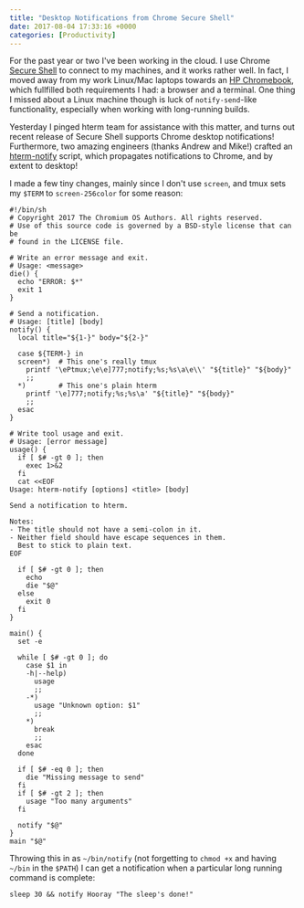```yaml
---
title: "Desktop Notifications from Chrome Secure Shell"
date: 2017-08-04 17:33:16 +0000
categories: [Productivity]
---
```


For the past year or two I've been working in the cloud. I use Chrome [Secure Shell][1] to connect to my machines, and it works rather well. In fact, I moved away from my work Linux/Mac laptops towards an [HP Chromebook][2], which fullfilled both requirements I had: a browser and a terminal. One thing I missed about a Linux machine though is luck of `notify-send`-like functionality, especially when working with long-running builds.

Yesterday I pinged hterm team for assistance with this matter, and turns out recent release of Secure Shell supports Chrome desktop notifications! Furthermore, two amazing engineers (thanks Andrew and Mike!) crafted an [hterm-notify][3] script, which propagates notifications to Chrome, and by extent to desktop!

I made a few tiny changes, mainly since I don't use `screen`, and tmux sets my `$TERM` to `screen-256color` for some reason:

    #!/bin/sh
    # Copyright 2017 The Chromium OS Authors. All rights reserved.
    # Use of this source code is governed by a BSD-style license that can be
    # found in the LICENSE file.

    # Write an error message and exit.
    # Usage: <message>
    die() {
      echo "ERROR: $*"
      exit 1
    }

    # Send a notification.
    # Usage: [title] [body]
    notify() {
      local title="${1-}" body="${2-}"

      case ${TERM-} in
      screen*)  # This one's really tmux
        printf '\ePtmux;\e\e]777;notify;%s;%s\a\e\\' "${title}" "${body}"
        ;;
      *)        # This one's plain hterm
        printf '\e]777;notify;%s;%s\a' "${title}" "${body}"
        ;;
      esac
    }

    # Write tool usage and exit.
    # Usage: [error message]
    usage() {
      if [ $# -gt 0 ]; then
        exec 1>&2
      fi
      cat <<EOF
    Usage: hterm-notify [options] <title> [body]

    Send a notification to hterm.

    Notes:
    - The title should not have a semi-colon in it.
    - Neither field should have escape sequences in them.
      Best to stick to plain text.
    EOF

      if [ $# -gt 0 ]; then
        echo
        die "$@"
      else
        exit 0
      fi
    }

    main() {
      set -e

      while [ $# -gt 0 ]; do
        case $1 in
        -h|--help)
          usage
          ;;
        -*)
          usage "Unknown option: $1"
          ;;
        *)
          break
          ;;
        esac
      done

      if [ $# -eq 0 ]; then
        die "Missing message to send"
      fi
      if [ $# -gt 2 ]; then
        usage "Too many arguments"
      fi

      notify "$@"
    }
    main "$@"

Throwing this in as `~/bin/notify` (not forgetting to `chmod +x` and having `~/bin` in the `$PATH`) I can get a notification when a particular long running command is complete:

    sleep 30 && notify Hooray "The sleep's done!"

[1]: https://chrome.google.com/webstore/detail/secure-shell/pnhechapfaindjhompbnflcldabbghjo?hl=en
[2]: http://amzn.to/2hv68Ck
[3]: https://chromium-review.googlesource.com/c/601549/3/hterm/etc/hterm-notify.sh
